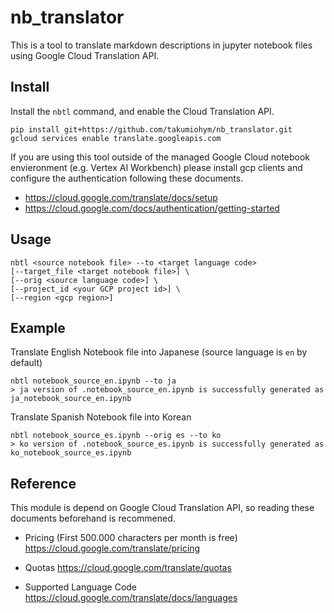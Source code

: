 nb_translator
===========

This is a tool to translate markdown descriptions in jupyter notebook files using Google Cloud Translation API.

Install
-------

Install the `nbtl` command, and enable the Cloud Translation API.

```
pip install git+https://github.com/takumiohym/nb_translator.git
gcloud services enable translate.googleapis.com
```

If you are using this tool outside of the managed Google Cloud notebook envieronment (e.g. Vertex AI Workbench) please install gcp clients and configure the authentication following these documents.
- https://cloud.google.com/translate/docs/setup
- https://cloud.google.com/docs/authentication/getting-started


Usage
-----

```
nbtl <source notebook file> --to <target language code>
[--target_file <target notebook file>] \
[--orig <source language code>] \
[--project_id <your GCP project id>] \
[--region <gcp region>]
```

Example
-----

Translate English Notebook file into Japanese (source language is `en` by default)

```
nbtl notebook_source_en.ipynb --to ja
> ja version of .notebook_source_en.ipynb is successfully generated as ja_notebook_source_en.ipynb
```

Translate Spanish Notebook file into Korean


```
nbtl notebook_source_es.ipynb --orig es --to ko
> ko version of .notebook_source_es.ipynb is successfully generated as ko_notebook_source_es.ipynb
```

Reference
-----

This module is depend on Google Cloud Translation API, so reading these documents beforehand is recommened.

- Pricing (First 500.000 characters per month is free)
https://cloud.google.com/translate/pricing

- Quotas
https://cloud.google.com/translate/quotas

- Supported Language Code
https://cloud.google.com/translate/docs/languages

